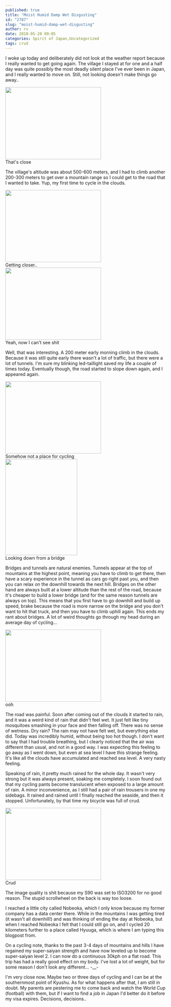```yaml
---
published: true
title: "Moist Humid Damp Wet Disgusting"
id: "2787"
slug: "moist-humid-damp-wet-disgusting"
author: rv
date: 2010-05-20 09:05
categories: Spirit of Japan,Uncategorized
tags: crud
---
```

I woke up today and deliberately did not look at the weather report because I really wanted to get going again. The village I stayed at for one and a half day was quite possibly the most deadly silent place I've ever been in Japan, and I really wanted to move on. Still, not looking doesn't make things go away..

<div class="caption">
<a href="https://s3.amazonaws.com/cfwblog/uploads/2010/05/img_3943.jpg"><img class="size-medium wp-image-2788" title="IMG_3943" src="https://s3.amazonaws.com/cfwblog/uploads/2010/05/img_3943.jpg?w=300" alt="" width="300" height="225" /></a>
<div class="caption-text">That&#039;s close</div>
</div>

The village's altitude was about 500-600 meters, and I had to climb another 200-300 meters to get over a mountain range so I could get to the road that I wanted to take. Yup, my first time to cycle in the clouds.

<div class="caption">
<a href="https://s3.amazonaws.com/cfwblog/uploads/2010/05/img_3945.jpg"><img class="size-medium wp-image-2789" title="IMG_3945" src="https://s3.amazonaws.com/cfwblog/uploads/2010/05/img_3945.jpg?w=300" alt="" width="300" height="225" /></a>
<div class="caption-text">Getting closer..</div>
</div>

<div class="caption">
<a href="https://s3.amazonaws.com/cfwblog/uploads/2010/05/img_3946.jpg"><img class="size-medium wp-image-2790" title="IMG_3946" src="https://s3.amazonaws.com/cfwblog/uploads/2010/05/img_3946.jpg?w=300" alt="" width="300" height="225" /></a>
<div class="caption-text">Yeah, now I can&#039;t see shit</div>
</div>

Well, that was interesting. A 200 meter early morning climb in the clouds. Because it was still quite early there wasn't a lot of traffic, but there were a lot of tunnels. I'm sure my blinking led-taillight saved my life a couple of times today. Eventually though, the road started to slope down again, and I appeared again.

<div class="caption">
<a href="https://s3.amazonaws.com/cfwblog/uploads/2010/05/img_3960.jpg"><img class="size-medium wp-image-2791" title="IMG_3960" src="https://s3.amazonaws.com/cfwblog/uploads/2010/05/img_3960.jpg?w=300" alt="" width="300" height="225" /></a>
<div class="caption-text">Somehow not a place for cycling</div>
</div>

<div class="caption">
<a href="https://s3.amazonaws.com/cfwblog/uploads/2010/05/img_3965.jpg"><img class="size-medium wp-image-2792" title="IMG_3965" src="https://s3.amazonaws.com/cfwblog/uploads/2010/05/img_3965.jpg?w=225" alt="" width="225" height="300" /></a>
<div class="caption-text">Looking down from a bridge</div>
</div>

Bridges and tunnels are natural enemies. Tunnels appear at the top of mountains at the highest point, meaning you have to climb to get there, then have a scary experience in the tunnel as cars go right past you, and then you can relax on the downhill towards the next hill. Bridges on the other hand are always built at a lower altitude than the rest of the road, because it's cheaper to build a lower bridge (and for the same reason tunnels are always on top). This means that you first have to go downhill and build up speed, brake because the road is more narrow on the bridge and you don't want to hit that truck, and then you have to climb uphill again. This ends my rant about bridges. A lot of weird thoughts go through my head during an average day of cycling...

<div class="caption">
<a href="https://s3.amazonaws.com/cfwblog/uploads/2010/05/img_3967.jpg"><img class="size-medium wp-image-2793" title="IMG_3967" src="https://s3.amazonaws.com/cfwblog/uploads/2010/05/img_3967.jpg?w=300" alt="" width="300" height="225" /></a>
<div class="caption-text">ooh</div>
</div>

The road was painful. Soon after coming out of the clouds it started to rain, and it was a weird kind of rain that didn't feel wet. It just felt like tiny mosquitoes smashing in your face and then falling off. There was no sense of wetness. Dry rain? The rain may not have felt wet, but everything else did. Today was incredibly humid, without being too hot though. I don't want to say that I had trouble breathing, but I clearly noticed that the air was different than usual, and not in a good way. I was expecting this feeling to go away as I went down, but even at sea level I have this strange feeling. It's like all the clouds have accumulated and reached sea level. A very nasty feeling.

Speaking of rain, it pretty much rained for the whole day. It wasn't very strong but it was always present, soaking me completely. I soon found out that my cycling pants become translucent when exposed to a large amount of rain. A minor inconvenience, as I still had a pair of rain trousers in one my sidebags. It rained and rained until I finally reached the seaside, and then it stopped. Unfortunately, by that time my bicycle was full of crud.

<div class="caption">
<a href="https://s3.amazonaws.com/cfwblog/uploads/2010/05/img_39741.jpg"><img class="size-medium wp-image-2795" title="IMG_3974" src="https://s3.amazonaws.com/cfwblog/uploads/2010/05/img_39741.jpg?w=300" alt="" width="300" height="225" /></a>
<div class="caption-text">Crud</div>
</div>

The image quality is shit because my S90 was set to ISO3200 for no good reason. The stupid scrollwheel on the back is way too loose.

I reached a little city called Nobeoka, which I only know because my former company has a data center there. While in the mountains I was getting tired (it wasn't all downhill!) and was thinking of ending the day at Nobeoka, but when I reached Nobeoka I felt that I could still go on, and I cycled 20 kilometers further to a place called Hyuuga, which is where I am typing this blogpost from.

On a cycling note, thanks to the past 3-4 days of mountains and hills I have regained my super-saiyan strength and have now leveled up to become super-saiyan level 2. I can now do a continuous 30kph on a flat road. This trip has had a really good effect on my body. I've lost a lot of weight, but for some reason I don't look any different... -__-

I'm very close now. Maybe two or three days of cycling and I can be at the southernmost point of Kyushu. As for what happens after that, I am still in doubt. My parents are pestering me to come back and watch the World Cup (football) with them, but if I want to find a job in Japan I'd better do it before my visa expires. Decisions, decisions..